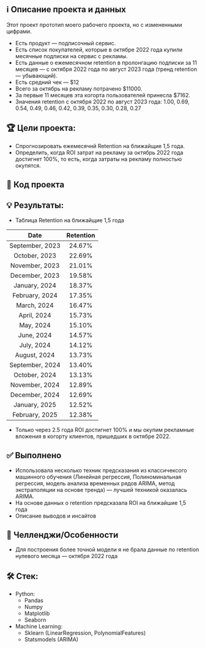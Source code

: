 ## ℹ️ Описание проекта и данных
Этот проект прототип моего рабочего проекта, но с измененными цифрами. </br>

* Есть продукт — подписочный сервис. </br>
* Есть список покупателей, которые в октябре 2022 года купили месячные подписки на сервис с рекламы. </br>
* Есть данные о ежемесячном retention в пролонгацию подписки за 11 месяцев — с октября 2022 года по август 2023 года (тренд retention — убывающий).</br>
* Есть средний чек — $12 </br>
* Всего за октябрь на рекламу потрачено $11000. </br>
* За первые 11 месяцев эта когорта пользователей принесла $7162. </br>
* Значения retention c октября 2022 по август 2023 года:  1.00, 0.69, 0.54, 0.49, 0.46, 0.42, 0.39, 0.35, 0.30, 0.28, 0.27

## 🏆 Цели проекта:
* Спрогнозировать ежемесячнй Retention на ближайщие 1,5 года.
* Определить, когда ROI затрат на рекламу за октябрь 2022 года достигнет 100%, то есть, когда затраты на рекламу полностью окупятся.


## 🐍 Код проекта

## 💡 Результаты:
* Таблица Retention на ближайщие 1,5 года

Date      | Retention |
|:-------------:|:---------:|
| September, 2023 |  24.67%   |
|  October, 2023  |  22.69%   |
| November, 2023  |  21.01%   |
| December, 2023  |  19.58%   |
|  January, 2024  |  18.37%   |
| February, 2024  |  17.35%   |
|   March, 2024   |  16.47%   |
|   April, 2024   |  15.73%   |
|     May, 2024   |  15.10%   |
|    June, 2024   |  14.57%   |
|    July, 2024   |  14.12%   |
|  August, 2024   |  13.73%   |
| September, 2024 |  13.40%   |
|  October, 2024  |  13.13%   |
| November, 2024  |  12.89%   |
| December, 2024  |  12.69%   |
|  January, 2025  |  12.52%   |
| February, 2025  |  12.38%   |

* Только через 2.5 года ROI достигнет 100% и мы окупим рекламные вложения в когорту клиентов, пришедших в октябре 2022.

## ✅ Выполнено
* Использовала несколько техник предсказания из классичексого машинного обучения (Линейная регрессия, Полиноминальная регрессия, модель анализа временных рядов ARIMA, метод экстраполяции на основе тренда) — лучшей техникой оказалась ARIMA.
* На основе данныx о retention предсказала ROI на ближайшие 1,5 года
* Описание выводов и инсайтов
  
## 🧗 Челленджи/Особенности
* Для построения более точной модели я не брала данные по retention нулевого месяца — октября 2022 года


## 🛠 Стек:
* Python:
  * Pandas
  * Numpy
  * Matplotlib
  * Seaborn
* Machine Learning:
  * Sklearn (LinearRegression, PolynomialFeatures)
  * Statsmodels (ARIMA)

